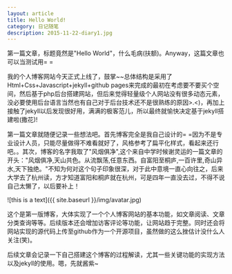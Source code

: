 ```yaml
---
layout: article
title: Hello World!
category: 日记随笔
description: 2015-11-22-diary1.jpg
---
```

第一篇文章，标题竟然是"Hello World"，什么毛病(扶额)。Anyway，这篇文章也可以当测试用= =<!--more-->

我的个人博客网站今天正式上线了，鼓掌~~总体结构是采用了Html+Css+Javascript+jekyll+github pages来完成的最初在考虑要不要买个空间，然后基于php后台搭建网站，但后来觉得轻量级个人网站没有很多动态元素，没必要使用后台语言当然也有自己对于后台技术还不是很熟练的原因>.<)，再加上接触了jekyll以后发现很好用，满满的极客范儿，所以最终就愉快决定基于jekyll搭建啦(撒花)!

第一篇文章就随便记录一些想法吧。首先博客完全是我自己设计的= =因为不是专业设计人员，只能尽量做得不难看就好了，风格参考了扁平化样式，看起来还行吧。。其次，博客的名字我取了"风烟俱净",这个来自中学时候谢灵运的一篇文章的开头："风烟俱净,天山共色。从流飘荡,任意东西。自富阳至桐庐,一百许里,奇山异水,天下独绝。"不知为何对这个句子印象很深，对于此中意境一直心向往之，后来大学去了杭州读，方才知道富阳和桐庐就在杭州，可是四年一直没去过，不得不说自己太懒了，以后要补上！

![this is a text]({{ site.baseurl }}/img/avatar.jpg)

这个是第一版博客，大体实现了一个个人博客网站的基本功能，如文章阅读、文章分类查询等等。后续版本还会增加访客评论等功能，让网站趋于完整。同时还会将网站实现的源代码上传至github作为一个开源项目，虽然做的这么挫估计没什么人关注(笑)。

后续文章会记录一下自己搭建这个博客的过程解读，尤其一些关键功能的实现方法以及jekyll的使用。嗯，先就酱紫~
